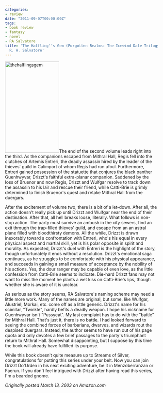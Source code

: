 ```yaml
---
categories:
- review
date: "2011-09-07T00:00:00Z"
tags:
- book review
- fantasy
- novel
- RA Salvatore
title: 'The Halfling''s Gem (Forgotten Realms: The Icewind Dale Trilogy, Book 3) by
  R. A. Salvatore'
---
```

<img class="pull-left" title="thehalflingsgem" src="http://yentran.isamonkey.org/gallery/images/thehalflingsgem-178x300.jpg" width="178" height="300" />The end of the second volume leads right into the third. As the companions escaped from Mithral Hall, Regis fell into the clutches of Artemis Entreri, the deadly assassin hired by the leader of the thieves' guild in Calimport of whom Regis had run afoul. Furthermore, Entreri gained possession of the statuette that conjures the black panther Guenhwyvar, Drizzt's faithful extra-planar companion. Saddened by the loss of Bruenor and now Regis, Drizzt and Wulfgar resolve to track down the assassin to his lair and rescue their friend, while Catti-Brie is grimly determined to finish Bruenor's quest and retake Mithral Hall from the duergars.

After the excitement of volume two, there is a bit of a let-down. After all, the action doesn't really pick up until Drizzt and Wulfgar near the end of their destination. After that, all hell breaks loose, literally. What follows is non-stop action. The party must survive an ambush in the city sewers, find an exit through the trap-filled thieves' guild, and escape from an an astral plane filled with bloodthirsty demons. All the while, Drizzt is drawn inexorably toward a confrontation with Entreri, who's his equal in every physical aspect and martial skill, yet is his polar opposite in spirit and morality. As expected, Drizzt's duel with Entreri is the highlight of the story, though unfortunately it ends without a resolution. Drizzt's emotional saga continues, as he struggles to be comfortable with his physical appearance, and succeeds in gaining a small measure of acceptance by the nobility of his actions. Yes, the dour ranger may be capable of even love, as the little confession from Catti-Brie seems to indicate. Die-hard Drizzt fans may not want to miss the moment he plants a wet kiss on Catti-Brie's lips, though whether she is aware of it is unclear.

As serious as the story seems, RA Salvatore's naming scheme may need a little more work. Many of the names are original, but some, like Wulfgar, Alustriel, Morkai, etc. come off as a little generic. Drizzt's name for his scimitar, "Twinkle", hardly befits a deadly weapon. I hope his nickname for Guenhwyvar isn't "Pussycat". My last complaint has to do with the "battle" for Mithral Hall. That's just it, there is no battle. I had looked forward to seeing the combined forces of barbarians, dwarves, and wizards rout the despised duergars. Instead, the author seems to have run out of his page quota and only devotes a few brief passages to the party's triumphant return to Mithral Hall. Somewhat disappointing, but I suppose by this time the book will already have fulfilled its purpose.

While this book doesn't quite measure up to Streams of Silver, congratulations for putting this series under your belt. Now you can join Drizzt Do'Urden in his next exciting adventure, be it in Menzoberranzan or Faerun. If you don't feel intrigued with Drizzt after having read this series, I'm a bearded gnome.

*Originally posted March 13, 2003 on Amazon.com*
